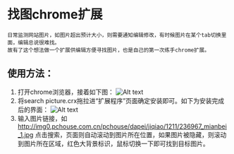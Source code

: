 <html lang="en"><head>
    <meta charset="UTF-8">
    <title></title>
</head>
<body>
<h1>找图chrome扩展</h1>
<pre><code>日常监测网站图片，如图片超出预计大小，则需要通知编辑修改，有时候图片在某个tab切换里面，编辑总说很难找。
故有了这个想法做一个扩展供编辑方便寻找图片，也是自己的第一次练手chrome扩展。</code></pre>
<h2>使用方法：</h2>
<ol>
<li>打开chrome浏览器，接着如下图：
 <img src="https://raw.github.com/littledu/chrome-searchPic/master/images/1.png" alt="Alt text"></li>
<li>将search picture.crx拖拉进“扩展程序”页面确定安装即可。如下为安装完成后的界面：
 <img src="https://raw.github.com/littledu/chrome-searchPic/master/images/2.png" alt="Alt text"></li>
<li>输入图片链接，如
<a href="http://img0.pchouse.com.cn/pchouse/dapei/jiqiao/1211/236967_mianbei_1.jpg">http://img0.pchouse.com.cn/pchouse/dapei/jiqiao/1211/236967_mianbei_1.jpg</a>
点击搜索，页面则自动滚动到图片所在位置，如果图片被隐藏，则滚动到图片所在区域，红色大背景标识，鼠标切换一下即可找到目标图片。</li>
</ol>
</body></html>